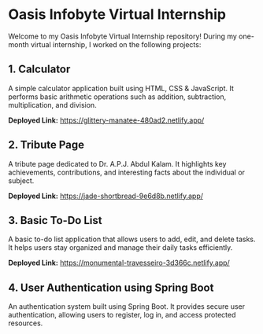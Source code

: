 # Oasis Infobyte Virtual Internship

Welcome to my Oasis Infobyte Virtual Internship repository! During my one-month virtual internship, I worked on the following projects:

## 1. Calculator

A simple calculator application built using HTML, CSS & JavaScript. It performs basic arithmetic operations such as addition, subtraction, multiplication, and division.

**Deployed Link:** https://glittery-manatee-480ad2.netlify.app/

## 2. Tribute Page

A tribute page dedicated to Dr. A.P.J. Abdul Kalam. It highlights key achievements, contributions, and interesting facts about the individual or subject.

**Deployed Link:** https://jade-shortbread-9e6d8b.netlify.app/

## 3. Basic To-Do List

A basic to-do list application that allows users to add, edit, and delete tasks. It helps users stay organized and manage their daily tasks efficiently.

**Deployed Link:** https://monumental-travesseiro-3d366c.netlify.app/

## 4. User Authentication using Spring Boot

An authentication system built using Spring Boot. It provides secure user authentication, allowing users to register, log in, and access protected resources.
